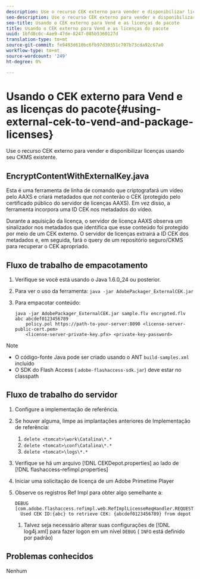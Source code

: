 ```yaml
---
description: Use o recurso CEK externo para vender e disponibilizar licenças usando seu CKMS existente.
seo-description: Use o recurso CEK externo para vender e disponibilizar licenças usando seu CKMS existente.
seo-title: Usando o CEK externo para Vend e as licenças do pacote
title: Usando o CEK externo para Vend e as licenças do pacote
uuid: 1bfd8c6c-4ae9-47de-8247-085b5360127d
translation-type: tm+mt
source-git-commit: fe9493d610bc6fb97d30351c707b73cda92c67a0
workflow-type: tm+mt
source-wordcount: '249'
ht-degree: 0%

---
```



# Usando o CEK externo para Vend e as licenças do pacote{#using-external-cek-to-vend-and-package-licenses}

Use o recurso CEK externo para vender e disponibilizar licenças usando seu CKMS existente.

## EncryptContentWithExternalKey.java

Esta é uma ferramenta de linha de comando que criptografará um vídeo pelo AAXS e criará metadados que *not* conterão o CEK (protegido pelo certificado público do servidor de licenças AAXS). Em vez disso, a ferramenta incorpora uma ID CEK nos metadados do vídeo.

Durante a aquisição da licença, o servidor de licença AAXS observa um sinalizador nos metadados que identifica que esse conteúdo foi protegido por meio de um CEK externo. O servidor de licenças extrairá a ID CEK dos metadados e, em seguida, fará o query de um repositório seguro/CKMS para recuperar o CEK apropriado.

## Fluxo de trabalho de empacotamento

1. Verifique se você está usando o Java 1.6.0_24 ou posterior.
1. Para ver o uso da ferramenta: `java -jar AdobePackager_ExternalCEK.jar`
1. Para empacotar conteúdo:

   ```
   java -jar AdobePackager_ExternalCEK.jar sample.flv encrypted.flv abc abcdef0123456789 
       policy.pol https://path-to-your-server:8090 <license-server-public-cert.pem> 
       <license-server-private-key.pfx> <private-key-password>
   ```

>[!NOTE]
>
>* O código-fonte Java pode ser criado usando o ANT `build-samples.xml` incluído
>* O SDK do Flash Access ( `adobe-flashaccess-sdk.jar`) deve estar no classpath

>



## Fluxo de trabalho do servidor

1. Configure a implementação de referência.
1. Se houver alguma, limpe as implantações anteriores de Implementação de referência:

   1. `delete <tomcat>\work\Catalina\*.*`
   1. `delete <tomcat>\conf\Catalina\*.*`
   1. `delete <tomcat>\logs\*.*`

1. Verifique se há um arquivo [!DNL CEKDepot.properties] ao lado de [!DNL flashaccess-refimpl.properties]

1. Iniciar uma solicitação de licença de um Adobe Primetime Player
1. Observe os registros Ref Impl para obter algo semelhante a:

   ```
   DEBUG [com.adobe.flashaccess.refimpl.web.RefImplLicenseReqHandler.REQUESTS] 
     Used CEK ID:{abc} to retrieve CEK: {abcdef0123456789} from depot
   ```

   1. Talvez seja necessário alterar suas configurações de [!DNL log4j.xml] para fazer logon em um nível `DEBUG` ( `INFO` está definido por padrão)

## Problemas conhecidos

Nenhum
